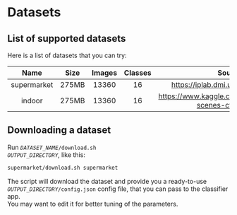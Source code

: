# Datasets

## List of supported datasets

Here is a list of datasets that you can try:

| Name               | Size  | Images | Classes | Source                                                  |
| :----------------: | :---: | :----: | :-----: | :-----------------------------------------------------: |
| supermarket        | 275MB | 13360  | 16      | https://iplab.dmi.unict.it/MLC2018/                     |
| indoor             | 275MB | 13360  | 16      | https://www.kaggle.com/itsahmad/indoor-scenes-cvpr-2019 |

## Downloading a dataset

Run <code>*DATASET_NAME*/download.sh *OUTPUT_DIRECTORY*</code>, like this:
```bash
supermarket/download.sh supermarket
```
The script will download the dataset and provide you a ready-to-use <code>*OUTPUT_DIRECTORY*/config.json</code> config file, that you can pass to the classifier app.  
You may want to edit it for better tuning of the parameters.
